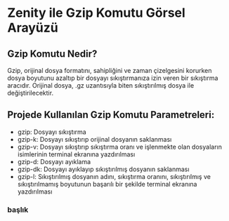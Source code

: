 # Zenity ile Gzip Komutu Görsel Arayüzü
## Gzip Komutu Nedir?
Gzip, orijinal dosya formatını, sahipliğini ve zaman çizelgesini korurken dosya boyutunu azaltıp bir dosyayı sıkıştırmanıza izin veren bir sıkıştırma aracıdır. Orijinal dosya, .gz uzantısıyla biten sıkıştırılmış dosya ile değiştirilecektir.
## Projede Kullanılan Gzip Komutu Parametreleri:
- gzip: Dosyayı sıkıştırma 
-	gzip-k: Dosyayı sıkıştırıp orijinal dosyanın saklanması
-	gzip-v: Dosyayı sıkıştırıp sıkıştırma oranı ve işlenmekte olan dosyaların isimlerinin terminal ekranına yazdırılması
-	gzip-d: Dosyayı ayıklama 
-	gzip-dk: Dosyayı ayıklayıp sıkıştırılmış dosyanın saklanması 
-	gzip-l: Sıkıştırılmış dosyanın adını, sıkıştırma oranını, sıkıştırılmış ve sıkıştırılmamış boyutunun başarılı bir şekilde terminal ekranına yazdırılması 


### başlık
